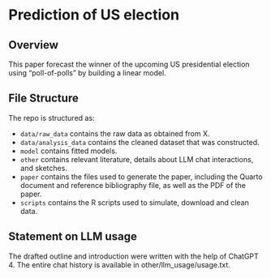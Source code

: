 # Prediction of US election

## Overview
This paper forecast the winner of the upcoming US presidential election using “poll-of-polls” by building a linear model.

## File Structure

The repo is structured as:

-   `data/raw_data` contains the raw data as obtained from X.
-   `data/analysis_data` contains the cleaned dataset that was constructed.
-   `model` contains fitted models. 
-   `other` contains relevant literature, details about LLM chat interactions, and sketches.
-   `paper` contains the files used to generate the paper, including the Quarto document and reference bibliography file, as well as the PDF of the paper. 
-   `scripts` contains the R scripts used to simulate, download and clean data.


## Statement on LLM usage

The drafted outline and introduction were written with the help of ChatGPT 4. The entire chat history is available in other/llm_usage/usage.txt.
